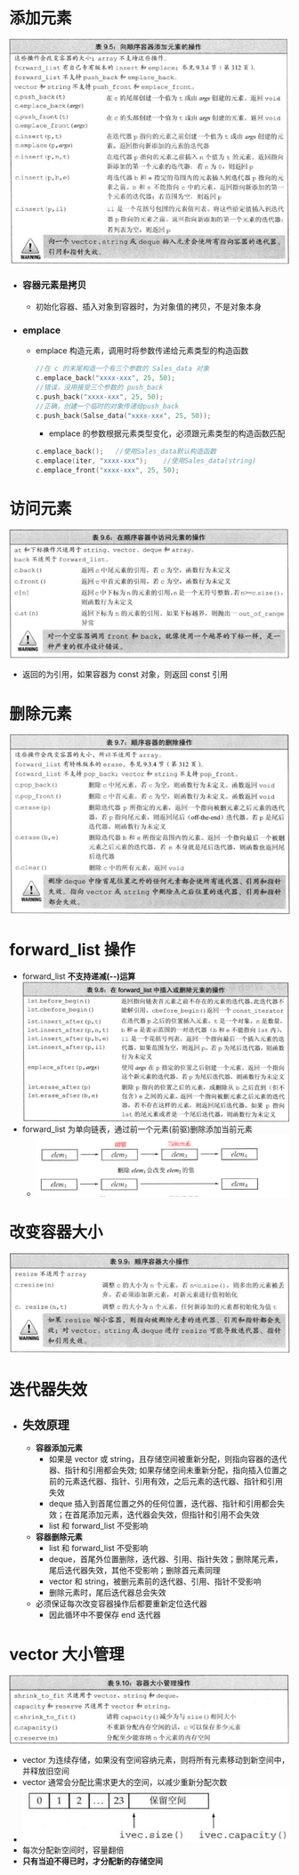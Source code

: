 # 添加元素
![](images/2024-02-05-14-18-10.png)
- ### 容器元素是拷贝
  - 初始化容器、插入对象到容器时，为对象值的拷贝，不是对象本身
- ### emplace
  - emplace 构造元素，调用时将参数传递给元素类型的构造函数
    ```c++
    //在 c 的末尾构造一个有三个参数的 Sales_data 对象
    c.emplace_back("xxxx-xxx", 25, 50);
    //错误，没用接受三个参数的 push_back
    c.push_back("xxxx-xxx", 25, 50);
    //正确，创建一个临时的对象传递给push_back
    c.push_back(Salse_data("xxxx-xxx", 25, 50));
    ```
    - emplace 的参数根据元素类型变化，必须跟元素类型的构造函数匹配
    ```c++
    c.emplace_back();   //使用Sales_data默认构造函数
    c.emplace(iter, "xxxx-xxx");    //使用Sales_data(string)
    c.emplace_front("xxxx-xxx", 25, 50);
    ```

# 访问元素
![](images/2024-02-23-10-47-50.png)
- 返回的为引用，如果容器为 const 对象，则返回 const 引用

# 删除元素
![](images/2024-02-23-11-18-22.png)

# forward_list 操作
- forward_list **不支持递减(--)运算**
![](images/2024-02-23-14-01-17.png)
- forward_list 为单向链表，通过前一个元素(前驱)删除添加当前元素
  - ![](images/2024-02-23-14-44-08.png)

# 改变容器大小
![](images/2024-02-23-16-15-21.png)

# 迭代器失效
- ## 失效原理
  - **容器添加元素**
    - 如果是 vector 或 string，且存储空间被重新分配，则指向容器的迭代器、指针和引用都会失效; 如果存储空间未重新分配，指向插入位置之前的元素迭代器、指针、引用有效，之后元素的迭代器、指针和引用失效
    - deque 插入到首尾位置之外的任何位置，迭代器、指针和引用都会失效；在首尾添加元素，迭代器会失效，但指针和引用不会失效
    - list 和 forward_list 不受影响
  - **容器删除元素**
    - list 和 forward_list 不受影响
    - deque，首尾外位置删除，迭代器、引用、指针失效；删除尾元素，尾后迭代器失效，其他不受影响；删除首元素同理
    - vector 和 string，被删元素前的迭代器、引用、指针不受影响
    - 删除元素时，尾后迭代器总会失效
  - 必须保证每次改变容器操作后都要重新定位迭代器
    - 因此循环中不要保存 end 迭代器

# vector 大小管理
![](images/2024-02-26-13-59-59.png)
- vector 为连续存储，如果没有空间容纳元素，则将所有元素移动到新空间中，并释放旧空间
- vector 通常会分配比需求更大的空间，以减少重新分配次数
- ![](images/2024-02-26-14-00-32.png)
- 每次分配新空间时，容量翻倍
- **只有当迫不得已时，才分配新的存储空间**